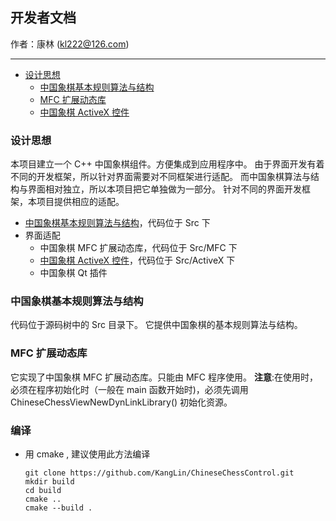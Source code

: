 ## 开发者文档
作者：康林 (kl222@126.com)

--------------------------

- [设计思想](#设计思想)
  + [中国象棋基本规则算法与结构](#中国象棋基本规则算法与结构)
  + [MFC 扩展动态库](#MFC-扩展动态库)
  + [中国象棋 ActiveX 控件](ActiveX.md)

### 设计思想

本项目建立一个 C++ 中国象棋组件。方便集成到应用程序中。
由于界面开发有着不同的开发框架，所以针对界面需要对不同框架进行适配。
而中国象棋算法与结构与界面相对独立，所以本项目把它单独做为一部分。
针对不同的界面开发框架，本项目提供相应的适配。

- [中国象棋基本规则算法与结构](#中国象棋基本规则算法与结构)，代码位于 Src 下
- 界面适配
  + 中国象棋 MFC 扩展动态库，代码位于 Src/MFC 下
  + [中国象棋 ActiveX 控件](ActiveX.md)，代码位于 Src/ActiveX 下
  + 中国象棋 Qt 插件

### 中国象棋基本规则算法与结构

代码位于源码树中的 Src 目录下。
它提供中国象棋的基本规则算法与结构。

### MFC 扩展动态库

它实现了中国象棋 MFC 扩展动态库。只能由 MFC 程序使用。
**注意**:在使用时，必须在程序初始化时（一般在 main 函数开始时)，必须先调用 ChineseChessViewNewDynLinkLibrary() 初始化资源。

### 编译

- 用 cmake , 建议使用此方法编译

      git clone https://github.com/KangLin/ChineseChessControl.git
      mkdir build
      cd build
      cmake ..
      cmake --build .
